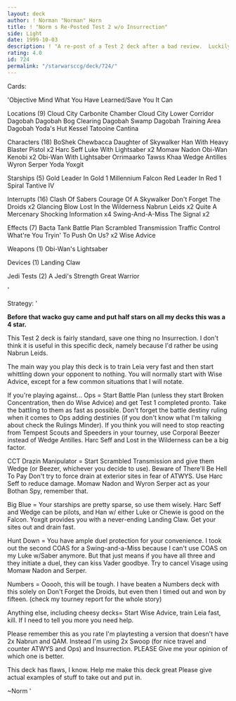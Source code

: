 ```yaml
---
layout: deck
author: ! Norman "Norman" Horn
title: ! "Norm s Re-Posted Test 2 w/o Insurrection"
side: Light
date: 1999-10-03
description: ! "A re-post of a Test 2 deck after a bad review.  Luckily the guy understood the problems with his review.  It does have a few modifications though."
rating: 4.0
id: 724
permalink: "/starwarsccg/deck/724/"
---
```

Cards: 

'Objective
Mind What You Have Learned/Save You It Can

Locations (9)
Cloud City Carbonite Chamber
Cloud City Lower Corridor
Dagobah
Dagobah Bog Clearing
Dagobah Swamp
Dagobah Training Area
Dagobah Yoda's Hut
Kessel
Tatooine Cantina

Characters (18)
BoShek
Chewbacca
Daughter of Skywalker
Han With Heavy Blaster Pistol x2
Harc Seff
Luke With Lightsaber x2
Momaw Nadon
Obi-Wan Kenobi x2
Obi-Wan With Lightsaber
Orrimaarko
Tawss Khaa
Wedge Antilles
Wyron Serper
Yoda
Yoxgit

Starships (5)
Gold Leader In Gold 1
Millennium Falcon
Red Leader In Red 1
Spiral
Tantive IV

Interrupts (16)
Clash Of Sabers
Courage Of A Skywalker
Don't Forget The Droids x2
Glancing Blow
Lost In the Wilderness
Nabrun Leids x2
Quite A Mercenary
Shocking Information x4
Swing-And-A-Miss
The Signal x2

Effects (7)
Bacta Tank
Battle Plan
Scrambled Transmission
Traffic Control
What're You Tryin' To Push On Us? x2
Wise Advice

Weapons (1)
Obi-Wan's Lightsaber

Devices (1)
Landing Claw

Jedi Tests (2)
A Jedi's Strength
Great Warrior

'

Strategy: '

**Before that wacko guy came and put half stars on all my decks this was a 4 star.**


This Test 2 deck is fairly standard, save one thing no Insurrection. I don't think it is useful in this specific deck, namely because I'd rather be using Nabrun Leids.

The main way you play this deck is to train Leia very fast and then start whittling down your opponent to nothing. You will normally start with Wise Advice, except for a few common situations that I will notate.

If you're playing against...
Ops = Start Battle Plan (unless they start Broken Concentration, then do Wise Advice) and get Test 1 completed pronto. Take the battling to them as fast as possible. Don't forget the battle destiny ruling when it comes to Ops adding destinies (if you don't know what I'm talking about check the Rulings Minder). If you think you will need to stop reacting from Tempest Scouts and Speeders in your tourney, use Corporal Beezer instead of Wedge Antilles. Harc Seff and Lost in the Wilderness can be a big factor.

CCT Drazin Manipulator = Start Scrambled Transmission and give them Wedge (or Beezer, whichever you decide to use). Beware of There'll Be Hell To Pay Don't try to force drain at exterior sites in fear of ATWYS. Use Harc Seff to reduce damage. Momaw Nadon and Wyron Serper act as your Bothan Spy, remember that.

Big Blue = Your starships are pretty sparse, so use them wisely. Harc Seff and Wedge can be pilots, and Han w/ either Luke or Chewie is good on the Falcon. Yoxgit provides you with a never-ending Landing Claw. Get your sites out and drain fast.

Hunt Down = You have ample duel protection for your convenience. I took out the second COAS for a Swing-and-a-Miss because I can't use COAS on my Luke w/Saber anymore. But that just means if you have all three and they initiate a duel, they can kiss Vader goodbye. Try to cancel Visage using Momaw Nadon and Serper.

Numbers = Ooooh, this will be tough. I have beaten a Numbers deck with this solely on Don't Forget the Droids, but even then I timed out and won by fifteen. (check my tourney report for the whole story)

Anything else, including cheesy decks= Start Wise Advice, train Leia fast, kill. If I need to tell you more you need help.

Please remember this as you rate  I'm playtesting a version that doesn't have 2x Nabrun and QAM.  Instead I'm using 2x Swoop (for nice travel and counter ATWYS and Ops) and Insurrection.	PLEASE Give me your opinion of which one is better.

This deck has flaws, I know. Help me make this deck great Please give actual examples of stuff to take out and put in.

~Norm '
